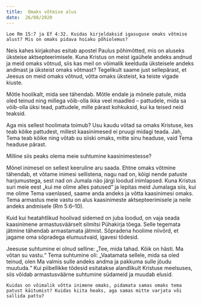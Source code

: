 ```yaml
---
title:  Omaks võtmise alus
date:  26/08/2020
---
```


`Loe Rm 15:7 ja Ef 4:32. Kuidas kirjeldaksid igasuguse omaks võtmise alust? Mis on omaks pidava hoiaku põhiolemus?`

Neis kahes kirjakohas esitab apostel Paulus põhimõtted, mis on aluseks üksteise aktsepteerimisele. Kuna Kristus on meist igaühele andeks andnud ja meid omaks võtnud, siis kas meil on võimalik keelduda üksteisele andeks andmast ja üksteist omaks võtmast? Tegelikult saame just sellepärast, et Jeesus on meid omaks võtnud, võtta omaks üksteist, ka teiste vigade kiuste.

Mõtle hoolikalt, mida see tähendab. Mõtle endale ja mõnele patule, mida oled teinud ning millega võib-olla ikka veel maadled – pattudele, mida sa võib-olla üksi tead, pattudele, mille pärast kohkuksid, kui ka teised neid teaksid.

Aga mis sellest hoolimata toimub? Usu kaudu võtad sa omaks Kristuse, kes teab kõike pattudest, millest kaasinimesed ei pruugi midagi teada. Jah, Tema teab kõike ning võtab su siiski omaks, mitte sinu headuse, vaid Tema headuse pärast.

Milline siis peaks olema meie suhtumine kaasinimestesse?

Mõnel inimesel on sellest keeruline aru saada. Ehtne omaks võtmine tähendab, et võtame inimesi sellistena, nagu nad on, kõigi nende patuste harjumustega, sest nad on Jumala näo järgi loodud inimlapsed. Kuna Kristus suri meie eest „kui me olime alles patused“ ja lepitas meid Jumalaga siis, kui me olime Tema vaenlased, saame anda andeks ja võtta kaasinimesi omaks. Tema armastus meie vastu on alus kaasinimeste aktsepteerimisele ja neile andeks andmisele (Rm 5:6–10).

Kuid kui heatahtlikud hoolivad sidemed on juba loodud, on vaja seada kaasinimene armastusväärselt silmitsi Pühakirja tõega. Selle tegemata jätmine tähendab armastamata jätmist. Sõpradena hoolime niivõrd, et jagame oma sõpradega elumuutvaid, igavesi tõdesid.

Jeesuse suhtumine ei olnud selline: „Tee, mida tahad. Kõik on hästi. Ma võtan su vastu.“ Tema suhtumine oli: „Vaatamata sellele, mida sa oled teinud, olen Ma valmis sulle andeks andma ja pakkuma sulle jõudu muutuda.“ Kui piibellikke tõdesid esitatakse alandlikult Kristuse meelsuses, siis võidab armastusväärne suhtumine südameid ja muudab elusid.

`Kuidas on võimalik võtta inimene omaks, pidamata samas omaks tema patust käitumist? Kuidas kiita heaks, aga samas mitte varjata või sallida pattu?`